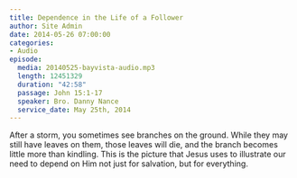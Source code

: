 ```yaml
---
title: Dependence in the Life of a Follower
author: Site Admin
date: 2014-05-26 07:00:00
categories:
- Audio
episode:
  media: 20140525-bayvista-audio.mp3
  length: 12451329
  duration: "42:58"
  passage: John 15:1-17
  speaker: Bro. Danny Nance
  service_date: May 25th, 2014
---
```

After a storm, you sometimes see branches on the ground. While they may still have leaves on them, those leaves will die, and the branch becomes little more than kindling. This is the picture that Jesus uses to illustrate our need to depend on Him not just for salvation, but for everything.